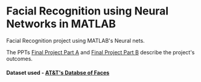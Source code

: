 # Facial Recognition using Neural Networks in MATLAB

Facial Recognition project using MATLAB's Neural nets.

The PPTs [Final Project Part A](https://github.com/thedatabuddy/FacialRecognition/blob/master/Final%20Project%20Part%20A.pptx) and [Final Project Part B](https://github.com/thedatabuddy/FacialRecognition/blob/master/Final%20Project%20Part%20B.pptx) describe the project's outcomes.
 
#### Dataset used - [AT&T's Databse of Faces](https://www.cl.cam.ac.uk/research/dtg/attarchive/facedatabase.html)
